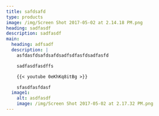 ```yaml
---
title: safdsafd
type: products
image: /img/Screen Shot 2017-05-02 at 2.14.18 PM.png
heading: sadfasdf
description: sadfasdf
main:
  heading: adfsadf
  description: |
    asfdasfdsafdsafdsadfsdfasfdsadfasfd

    sadfasdfasdffs

    {{< youtube 0eKhKq8itBg >}}

    sfasdfasfdasf
  image1:
    alt: asdfasdf
    image: /img/Screen Shot 2017-05-02 at 2.17.32 PM.png
---
```


